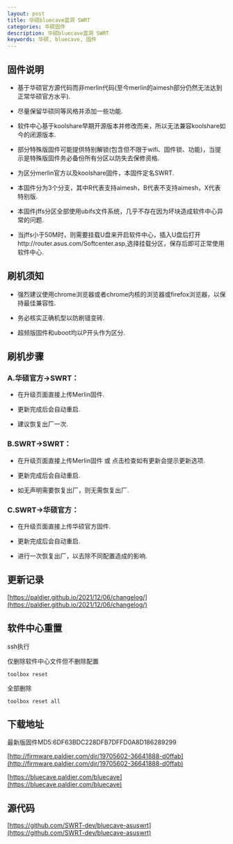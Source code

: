 ```yaml
---
layout: post
title: 华硕bluecave蓝洞 SWRT
categories: 华硕固件
description: 华硕bluecave蓝洞 SWRT
keywords: 华硕, bluecave, 固件
---
```



## 固件说明

* 基于华硕官方源代码而非merlin代码(至今merlin的aimesh部分仍然无法达到正常华硕官方水平).

* 尽量保留华硕同等风格并添加一些功能.

* 软件中心基于koolshare早期开源版本并修改而来，所以无法兼容koolshare如今的闭源版本.

* 部分特殊版固件可能提供特别解锁(包含但不限于wifi、固件锁、功能)，当提示是特殊版固件务必备份所有分区以防失去保修资格.

* 为区分merlin官方以及koolshare固件，本固件定名SWRT.

* 本固件分为3个分支，其中R代表支持aimesh，B代表不支持aimesh，X代表特别版.

* 本固件jffs分区全部使用ubifs文件系统，几乎不存在因为坏块造成软件中心异常的问题.

* 当jffs小于50M时，则需要挂载U盘来开启软件中心，插入U盘后打开http://router.asus.com/Softcenter.asp,选择挂载分区，保存后即可正常使用软件中心.


## 刷机须知

* 强烈建议使用chrome浏览器或者chrome内核的浏览器或firefox浏览器，以保持最佳兼容性.

* 务必核实正确机型以防刷错变砖.

* 超频版固件和uboot均以P开头作为区分.


## 刷机步骤

### A.华硕官方->SWRT：

* 在升级页面直接上传Merlin固件.

* 更新完成后会自动重启.

* 建议恢复出厂一次.


### B.SWRT->SWRT：

* 在升级页面直接上传Merlin固件 或 点击检查如有更新会提示更新选项.

* 更新完成后会自动重启.

* 如无声明需要恢复出厂，则无需恢复出厂.


### C.SWRT->华硕官方：

* 在升级页面直接上传华硕官方固件.

* 更新完成后会自动重启.

* 进行一次恢复出厂，以去除不同配置造成的影响.

## 更新记录

[https://paldier.github.io/2021/12/06/changelog/](https://paldier.github.io/2021/12/06/changelog/)

## 软件中心重置

ssh执行

仅删除软件中心文件但不删除配置

````
toolbox reset
````
全部删除

````
toolbox reset all
````

## 下载地址

最新版固件MD5:6DF63BDC228DFB7DFFD0A8D186289299

[http://firmware.paldier.com/dir/19705602-36641888-d0ffab](http://firmware.paldier.com/dir/19705602-36641888-d0ffab)

[https://bluecave.paldier.com/bluecave](https://bluecave.paldier.com/bluecave)


## 源代码

[https://github.com/SWRT-dev/bluecave-asuswrt](https://github.com/SWRT-dev/bluecave-asuswrt)

